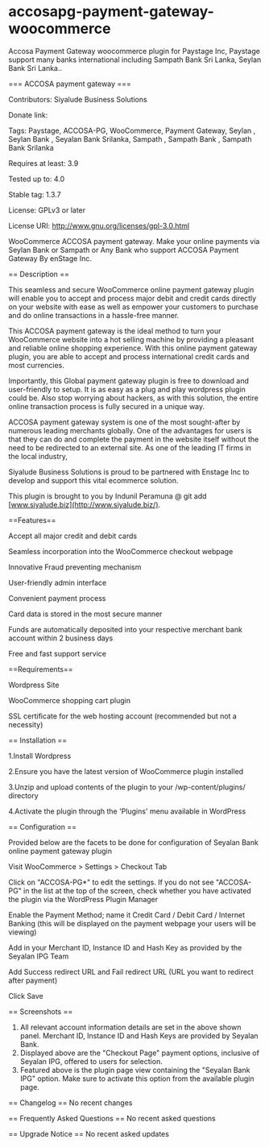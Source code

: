 # accosapg-payment-gateway-woocommerce
Accosa Payment Gateway woocommerce plugin for Paystage Inc, Paystage support many banks international including Sampath Bank Sri Lanka,  Seylan Bank Sri Lanka..

=== ACCOSA payment gateway ===

Contributors: Siyalude Business Solutions

Donate link: 

Tags: Paystage, ACCOSA-PG, WooCommerce, Payment Gateway, Seylan , Seylan Bank , Seyalan Bank Srilanka, Sampath , Sampath Bank , Sampath Bank Srilanka

Requires at least: 3.9

Tested up to: 4.0

Stable tag: 1.3.7

License: GPLv3 or later

License URI: http://www.gnu.org/licenses/gpl-3.0.html

WooCommerce ACCOSA payment gateway. Make your online payments via Seylan Bank or Sampath or Any Bank who support ACCOSA Payment Gateway By enStage Inc.

== Description ==

This seamless and secure WooCommerce online payment gateway plugin will enable you to accept and process major debit and credit cards directly on your website with ease as well as empower your customers to purchase and do online transactions in a hassle-free manner. 

This ACCOSA payment gateway is the ideal method to turn your WooCommerce website into a hot selling machine by providing a pleasant and reliable online shopping experience. With this online payment gateway plugin, you are able to accept and process international credit cards and most currencies.

Importantly, this Global payment gateway plugin is free to download and user-friendly to setup. It is as easy as a plug and play wordpress plugin could be. Also stop worrying about hackers, as with this solution, the entire online transaction process is fully secured in a unique way.

ACCOSA payment gateway system is one of the most sought-after by numerous leading merchants globally. One of the advantages for users is that they can do and complete the payment in the website itself without the need to be redirected to an external site. As one of the leading IT firms in the local industry,

Siyalude Business Solutions is proud to be partnered with Enstage Inc to develop and support this vital ecommerce solution.

This plugin is brought to you by Indunil Peramuna @ git add [www.siyalude.biz](http://www.siyalude.biz/).

==Features==

Accept all major credit and debit cards

Seamless incorporation into the WooCommerce checkout webpage

Innovative Fraud preventing mechanism

User-friendly admin interface

Convenient payment process 

Card data is stored in the most secure manner

Funds are automatically deposited into your respective merchant bank account within 2 business days

Free and fast support service


==Requirements==

Wordpress Site

WooCommerce shopping cart plugin

SSL certificate for the web hosting account (recommended but not a necessity)


== Installation ==

1.Install Wordpress

2.Ensure you have the latest version of WooCommerce plugin installed

3.Unzip and upload contents of the plugin to your /wp-content/plugins/ directory

4.Activate the plugin through the 'Plugins' menu available in WordPress


== Configuration ==

Provided below are the facets to be done for configuration of Seyalan Bank online payment gateway plugin

Visit WooCommerce > Settings > Checkout Tab

Click on "ACCOSA-PG*" to edit the settings. If you do not see "ACCOSA-PG" in the list at the top of the screen, check whether you have activated the plugin via the WordPress Plugin Manager

Enable the Payment Method; name it Credit Card / Debit Card / Internet Banking (this will be displayed on the payment webpage your users will be viewing)

Add in your Merchant ID, Instance ID and Hash Key as provided by the Seyalan IPG Team

Add Success redirect URL and Fail redirect URL (URL you want to redirect after payment)

Click Save


== Screenshots ==

1. All relevant account information details are set in the above shown panel. Merchant ID, Instance ID and Hash Keys are provided by Seyalan Bank.
2. Displayed above are the "Checkout Page" payment options, inclusive of Seyalan IPG, offered to users for selection.
3. Featured above is the plugin page view containing the "Seyalan Bank IPG" option. Make sure to activate this option from the available plugin page.

== Changelog ==
No recent changes

== Frequently Asked Questions ==
No recent asked questions 

== Upgrade Notice ==
No recent asked updates

